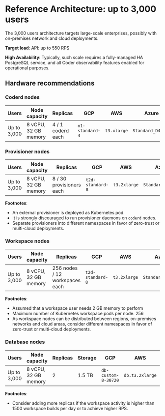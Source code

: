 # Reference Architecture: up to 3,000 users

The 3,000 users architecture targets large-scale enterprises, possibly with
on-premises network and cloud deployments.

**Target load**: API: up to 550 RPS

**High Availability**: Typically, such scale requires a fully-managed HA
PostgreSQL service, and all Coder observability features enabled for operational
purposes.

## Hardware recommendations

### Coderd nodes

| Users       | Node capacity        | Replicas          | GCP             | AWS         | Azure             |
| ----------- | -------------------- | ----------------- | --------------- | ----------- | ----------------- |
| Up to 3,000 | 8 vCPU, 32 GB memory | 4 / 1 coderd each | `n1-standard-4` | `t3.xlarge` | `Standard_D4s_v3` |

### Provisioner nodes

| Users       | Node capacity        | Replicas                 | GCP              | AWS          | Azure             |
| ----------- | -------------------- | ------------------------ | ---------------- | ------------ | ----------------- |
| Up to 3,000 | 8 vCPU, 32 GB memory | 8 / 30 provisioners each | `t2d-standard-8` | `t3.2xlarge` | `Standard_D8s_v3` |

**Footnotes**:

- An external provisioner is deployed as Kubernetes pod.
- It is strongly discouraged to run provisioner daemons on `coderd` nodes.
- Separate provisioners into different namespaces in favor of zero-trust or
  multi-cloud deployments.

### Workspace nodes

| Users       | Node capacity        | Replicas                       | GCP              | AWS          | Azure             |
| ----------- | -------------------- | ------------------------------ | ---------------- | ------------ | ----------------- |
| Up to 3,000 | 8 vCPU, 32 GB memory | 256 nodes / 12 workspaces each | `t2d-standard-8` | `t3.2xlarge` | `Standard_D8s_v3` |

**Footnotes**:

- Assumed that a workspace user needs 2 GB memory to perform
- Maximum number of Kubernetes workspace pods per node: 256
- As workspace nodes can be distributed between regions, on-premises networks
  and cloud areas, consider different namespaces in favor of zero-trust or
  multi-cloud deployments.

### Database nodes

| Users       | Node capacity        | Replicas | Storage | GCP                 | AWS             | Azure             |
| ----------- | -------------------- | -------- | ------- | ------------------- | --------------- | ----------------- |
| Up to 3,000 | 8 vCPU, 32 GB memory | 2        | 1.5 TB  | `db-custom-8-30720` | `db.t3.2xlarge` | `Standard_D8s_v3` |

**Footnotes**:

- Consider adding more replicas if the workspace activity is higher than 1500
  workspace builds per day or to achieve higher RPS.
